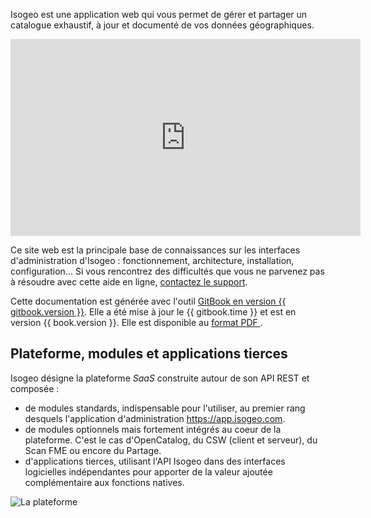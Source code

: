 Isogeo est une application web qui vous permet de gérer et partager un catalogue exhaustif, à jour et documenté de vos données géographiques.

<iframe width="560" height="315" src="https://www.youtube.com/embed/JbBxxpC4hzQ" frameborder="0" allowfullscreen></iframe>

Ce site web est la principale base de connaissances sur les interfaces d'administration d'Isogeo : fonctionnement, architecture, installation, configuration... Si vous rencontrez des difficultés que vous ne parvenez pas à résoudre avec cette aide en ligne, [contactez le support](support/README.html).

Cette documentation est générée avec l'outil [GitBook en version {{ gitbook.version }}](https://www.gitbook.com/). Elle a été mise à jour le {{ gitbook.time }} et est en version {{ book.version }}. Elle est disponible au [format PDF <i class="fa fa-file-pdf-o"></i>](../Isogeo.Help_fr.pdf).

## Plateforme, modules et applications tierces

Isogeo désigne la plateforme _SaaS_ construite autour de son API REST et composée :
* de modules standards, indispensable pour l'utiliser, au premier rang desquels l'application d'administration https://app.isogeo.com.
* de modules optionnels mais fortement intégrés au coeur de la plateforme. C'est le cas d'OpenCatalog, du CSW (client et serveur), du Scan FME ou encore du Partage.
* d'applications tierces,  utilisant l'API Isogeo dans des interfaces logicielles indépendantes pour apporter de la valeur ajoutée complémentaire aux fonctions natives.

![La plateforme](/images/offer_schema_platform_modAPI.png "Modules et ressources de la plateforme Isogeo")


